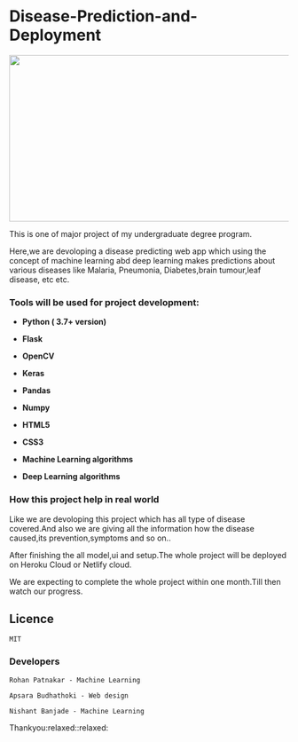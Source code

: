 # Disease-Prediction-and-Deployment

<img src=https://www2.lehigh.edu/sites/www2/files/media/chuah17conference.jpg width="1100" height="300" />
<p> This is one of major project of my undergraduate degree program.</p>
<p>Here,we are devoloping a disease predicting web app which using the concept of machine learning abd deep learning makes predictions about various diseases like Malaria, Pneumonia, Diabetes,brain tumour,leaf disease, etc etc.</p>




<h3> Tools will be used for project development: </h3>
<ul>
<li><p><b>Python ( 3.7+ version)</b></p></li>
<li><p><b>Flask</b></p></li>
<li><p><b>OpenCV</b></p></li>
 <li><p><b>Keras</b></p></li>
<li><p><b>Pandas</b></p></li>
<li><p><b>Numpy</b></p></li>
<li><p><b>HTML5</b></p></li>
<li><p><b>CSS3</b></p></li>
<li><p><b>Machine Learning algorithms</b></p></li>
<li><p><b>Deep Learning algorithms</b></p></li>
</ul>

<h3>How this project help in real world</h3>
<p>Like we are devoloping this project which has all type of disease covered.And also we are giving all the information how the disease caused,its prevention,symptoms and so on..</p>
  
  <p> After finishing the all model,ui and setup.The whole project will be deployed on Heroku Cloud or Netlify cloud.
  <br>
 <p> We are expecting to complete the whole project within one month.Till then watch our progress.<p>


## Licence
``` 
MIT
```
### Developers
```
Rohan Patnakar - Machine Learning
```
```
Apsara Budhathoki - Web design
```
```
Nishant Banjade - Machine Learning
```
  
<p>Thankyou:relaxed::relaxed:</p>
